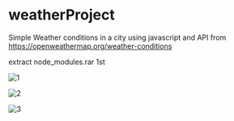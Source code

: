 # weatherProject

Simple Weather conditions in a city using javascript and API from https://openweathermap.org/weather-conditions

extract node_modules.rar 1st

![1](https://user-images.githubusercontent.com/30080584/92707138-41e2cc00-f37f-11ea-8b28-20fbfe9fac0e.png)

![2](https://user-images.githubusercontent.com/30080584/92707146-427b6280-f37f-11ea-8252-4ba075fff97a.png)

![3](https://user-images.githubusercontent.com/30080584/92707150-4313f900-f37f-11ea-9c6c-668f2899e47d.png)
